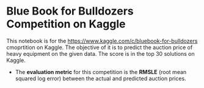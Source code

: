 # Blue Book for Bulldozers Competition on Kaggle

This notebook is for the https://www.kaggle.com/c/bluebook-for-bulldozers cmoprtition on Kaggle. The objective of it is to predict the auction price of heavy equipment on the given data. The score is in the top 30 solutions on Kaggle.

* The **evaluation metric** for this competition is the **RMSLE** (root mean squared log error) between the actual and predicted auction prices.
